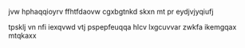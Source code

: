 jvw hphaqqioyrv ffhtfdaovw cgxbgtnkd skxn mt pr eydjvjyqiufj

tpsklj vn nfi iexqvwd vtj pspepfeuqqa hlcv lxgcuvvar zwkfa ikemgqax mtqkaxx